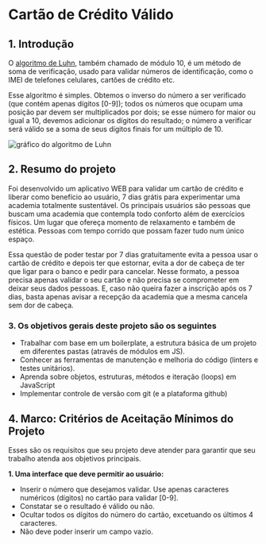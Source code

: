 # Cartão de Crédito Válido

## 1. Introdução

O [algoritmo de Luhn](https://en.wikipedia.org/wiki/Luhn_algorithm), também
chamado de módulo 10, é um método de soma de verificação, usado para validar
números de identificação, como o IMEI de telefones celulares, cartões de crédito
etc.

Esse algoritmo é simples. Obtemos o inverso do número a ser verificado (que
contém apenas dígitos [0-9]); todos os números que ocupam uma posição par devem
ser multiplicados por dois; se esse número for maior ou igual a 10, devemos
adicionar os dígitos do resultado; o número a verificar será válido se a soma de
seus dígitos finais for um múltiplo de 10.

![gráfico do algoritmo de
Luhn](https://www.101computing.net/wp/wp-content/uploads/Luhn-Algorithm.png)

## 2. Resumo do projeto

Foi desenvolvido um aplicativo WEB para validar um cartão de crédito e liberar como benefício ao usuário, 7 dias grátis para experimentar uma academia totalmente sustentável. Os principais usuários são pessoas que buscam uma academia que contempla todo conforto além de exercícios físicos. Um lugar que ofereça momento de relaxamento e também de estética. Pessoas com tempo corrido que possam fazer tudo num único espaço.

Essa questão de poder testar por 7 dias gratuitamente evita a pessoa usar o cartão de crédito e depois ter que estornar, evita a dor de cabeça de ter que ligar para o banco e pedir para cancelar. Nesse formato, a pessoa precisa apenas validar o seu cartão e não precisa se comprometer em deixar seus dados pessoas. E, caso não queira fazer a inscrição após os 7 dias, basta apenas avisar a recepção da academia que a mesma cancela sem dor de cabeça.

### 3. Os objetivos gerais deste projeto são os seguintes

* Trabalhar com base em um boilerplate, a estrutura básica de um projeto em diferentes
  pastas (através de módulos em JS).
* Conhecer as ferramentas de manutenção e melhoria do código (linters e testes
  unitários).
* Aprenda sobre objetos, estruturas, métodos e iteração (loops) em JavaScript
* Implementar controle de versão com git (e a plataforma github)

## 4. Marco: Critérios de Aceitação Mínimos do Projeto

Esses são os requisitos que seu projeto deve atender para garantir que
seu trabalho atenda aos objetivos principais.

**1. Uma interface que deve permitir ao usuário:**  

* Inserir o número que desejamos validar. Use apenas caracteres
  numéricos (dígitos) no cartão para validar [0-9].
* Constatar se o resultado é válido ou não.
* Ocultar todos os dígitos do número do cartão, excetuando os últimos 4
  caracteres.
* Não deve poder inserir um campo vazio.

